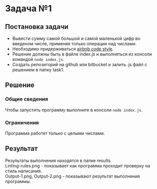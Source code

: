 # Задача №1

## Постановка задачи
* Вывести сумму самой большой и самой маленькой цифр во введеном числе, применяя только операции над числами.
* Необходимо придерживаться [airbnb code style](https://github.com/airbnb/javascript).
* Решение должны быть в файле index.js и выполняться из консоли командой `node index.js`.
* Создать репозиторий на github или bitbucket и залить .js файл с решением в папку task1.

## Решение
### Общие сведения 
Чтобы запустить программу выполните в консоли `node index.js`.
### Ограничения
Программа работет только с целыми числами.

## Результат
Результаты выполнения находятся в папке results.  
Linting-rules.png - показывает как программа проходит проверку на стиль написания.  
Output-1.png, Output-2.png - показывают результат выполнения программы.

